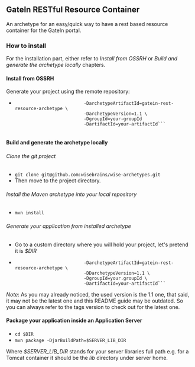 GateIn RESTful Resource Container
------

An archetype for an easy/quick way to have a rest based resource container for the GateIn portal.

### How to install

For the installation part, either refer to _Install from OSSRH_ or _Build and generate the archetype locally_ chapters.

#### Install from OSSRH
Generate your project using the remote repository:
* ```mvn archetype:generate -DarchetypeGroupId=com.github.wisebrains.archetypes \
                            -DarchetypeArtifactId=gatein-rest-resource-archetype \
                            -DarchetypeVersion=1.1 \
                            -DgroupId=your-groupId
                            -DartifactId=your-artifactId```


#### Build and generate the archetype locally

###### Clone the git project
* ```git clone git@github.com:wisebrains/wise-archetypes.git```
* Then move to the project directory.

###### Install the Maven archetype into your local repository
* ```mvn install```

###### Generate your application from installed archetype
* Go to a custom directory where you will hold your project, let's pretend it is _$DIR_
* ```mvn archetype:generate -DarchetypeGroupId=com.github.wisebrains.archetypes \
                            -DarchetypeArtifactId=gatein-rest-resource-archetype \
                            -DDarchetypeVersion=1.1 \
                            -DgroupId=your.groupId \
                            -DartifactId=your-artifactId```

_Note_: As you may already noticed, the used version is the 1.1 one, that said, it may not be the latest one and this README guide may be outdated.
So you can always refer to the tags version to check out for the latest one.

#### Package your application inside an Application Server
* ```cd $DIR```
* ```mvn package -DjarBuildPath=$SERVER_LIB_DIR```

Where _$SERVER_LIB_DIR_ stands for your server libraries full path e.g. for a Tomcat container it should be the _lib_ directory under server home.




